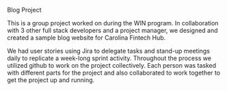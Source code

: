 Blog Project

This is a group project worked on during the WIN program. In collaboration with 3 other full stack developers and a project manager, we designed and created a sample blog website for Carolina Fintech Hub.

We had user stories using Jira to delegate tasks and stand-up meetings daily to replicate a week-long sprint activity. Throughout the process we utilized github to work on the project collectively. Each person was tasked with different parts for the project and also collaborated to work together to get the project up and running.

